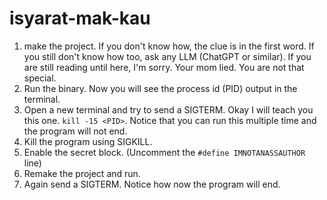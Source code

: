 # isyarat-mak-kau

1. make the project. If you don't know how, the clue is in the first word. If you still don't know how too, ask any LLM (ChatGPT or similar). If you are still reading until here, I'm sorry. Your mom lied. You are not that special.
2. Run the binary. Now you will see the process id (PID) output in the terminal.
3. Open a new terminal and try to send a SIGTERM. Okay I will teach you this one. `kill -15 <PID>`. Notice that you can run this multiple time and the program will not end.
4. Kill the program using SIGKILL.
5. Enable the secret block. (Uncomment the `#define IMNOTANASSAUTHOR` line)
6. Remake the project and run.
7. Again send a SIGTERM. Notice how now the program will end.

